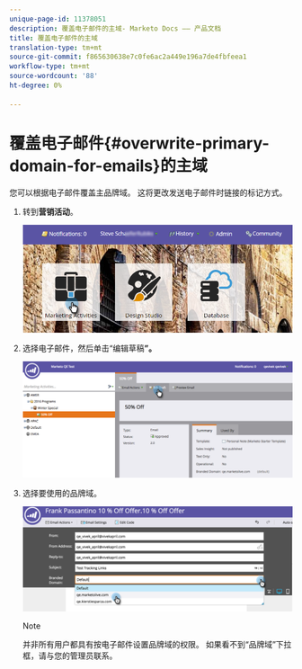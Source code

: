 ```yaml
---
unique-page-id: 11378051
description: 覆盖电子邮件的主域- Marketo Docs —— 产品文档
title: 覆盖电子邮件的主域
translation-type: tm+mt
source-git-commit: f865630638e7c0fe6ac2a449e196a7de4fbfeea1
workflow-type: tm+mt
source-wordcount: '88'
ht-degree: 0%

---
```



# 覆盖电子邮件{#overwrite-primary-domain-for-emails}的主域

您可以根据电子邮件覆盖主品牌域。 这将更改发送电子邮件时链接的标记方式。

1. 转到&#x200B;**营销活动**。

   ![](assets/login-marketing-activities.png)

1. 选择电子邮件，然后单击“编辑草稿&#x200B;**”。**

   ![](assets/image2016-8-26-11-3a48-3a7.png)

1. 选择要使用的品牌域。

   ![](assets/image2016-8-12-11-3a5-3a29.png)

   >[!NOTE]
   >
   >并非所有用户都具有按电子邮件设置品牌域的权限。 如果看不到“品牌域”下拉框，请与您的管理员联系。
